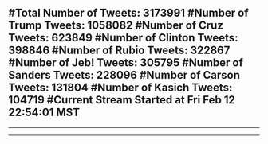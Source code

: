 #Total Number of Tweets: 3173991 
#Number of Trump Tweets: 1058082
#Number of Cruz Tweets: 623849
#Number of Clinton Tweets: 398846
#Number of Rubio Tweets: 322867
#Number of Jeb! Tweets: 305795
#Number of Sanders Tweets: 228096
#Number of Carson Tweets: 131804
#Number of Kasich Tweets: 104719
#Current Stream Started at Fri Feb 12 22:54:01 MST
---
---
---
